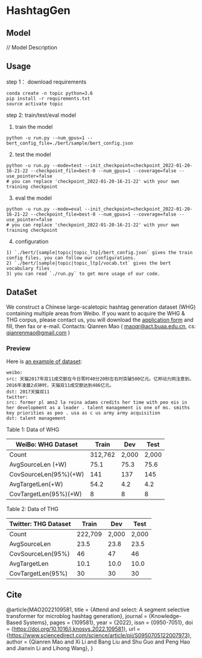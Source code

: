 # HashtagGen


## Model

// Model Description

[comment]: <> (### The code will be released soon.)


## Usage

step 1： download requirements

```
conda create -n topic python=3.6
pip install -r requirements.txt
source activate topic
```

step 2: train/test/eval model

1. train the model
```
python -u run.py --num_gpus=1 --bert_config_file=./bert/sample/bert_config.json
```
2. test the model
```
python -u run.py --mode=test --init_checkpoint=checkpoint_2022-01-20-16-21-22 --checkpoint_file=best-0 --num_gpus=1 --coverage=false --use_pointer=false
# you can replace 'checkpoint_2022-01-20-16-21-22' with your own training checkpoint
```
3. eval the model
```
python -u run.py --mode=eval --init_checkpoint=checkpoint_2022-01-20-16-21-22 --checkpoint_file=best-0 --num_gpus=1 --coverage=false --use_pointer=false
# you can replace 'checkpoint_2022-01-20-16-21-22' with your own training checkpoint
```
4. configuration
```
1) `./bert/[sample|topic|topic_ltp]/bert_config.json` gives the train config files, you can follow our configurations.
2) `./bert/[sample|topic|topic_ltp]/vocab.txt` gives the bert vocabulary files
3) you can read `./run.py` to get more usage of our code.
```


## DataSet

We construct a Chinese large-scaletopic hashtag generation dataset (WHG) containing multiple areas from Weibo. If you want to acquire the  WHG \& THG corpus, please contact us, you will download the [application form](https://drive.google.com/file/d/1bZixZRQ8ypk-ZJByNl-juqyYR6NWiqBk/view?usp=sharing) and fill, then fax or e-mail. Contacts: Qianren Mao ( maoqr@act.buaa.edu.cn, cs: qianrenmao@gmail.com )




### Preview

Here is [an example of dataset](data):
```
weibo:
src: 天猫2017年双11成交额在今日零时40分20秒左右时突破500亿元。亿邦动力网注意到，2016年凌晨2点钟时，天猫双11成交额达到486亿元。
dst: 2017天猫双11
twitter:
src: former pl ams2 la reina adams credits her time with peo eis in her development as a leader . talent management is one of ms. smiths key priorities as peo . usa as c us army army acquisition
dst: talent management
```


Table 1: Data of WHG

WeiBo: WHG Dataset|Train|Dev|Test
-------|-----|---|----
Count |312,762| 2,000| 2,000
AvgSourceLen (+W) |75.1| 75.3 |75.6
CovSourceLen(95%)(+W) |141| 137 |145
AvgTargetLen(+W) |54.2 |4.2| 4.2
CovTargetLen(95%)(+W) |8 |8 |8

Table 2: Data of THG

Twitter: THG Dataset|Train|Dev|Test
-------|-----|---|----
Count |222,709| 2,000 | 2,000
AvgSourceLen  |23.5 |23.8 |23.5
CovSourceLen(95%)| 46 |47 |46
AvgTargetLen|10.1| 10.0 |10.0
CovTargetLen(95%)| 30 |30| 30


## Cite
@article{MAO2022109581,
title = {Attend and select: A segment selective transformer for microblog hashtag generation},
journal = {Knowledge-Based Systems},
pages = {109581},
year = {2022},
issn = {0950-7051},
doi = {https://doi.org/10.1016/j.knosys.2022.109581},
url = {https://www.sciencedirect.com/science/article/pii/S0950705122007973},
author = {Qianren Mao and Xi Li and Bang Liu and Shu Guo and Peng Hao and Jianxin Li and Lihong Wang},
}
